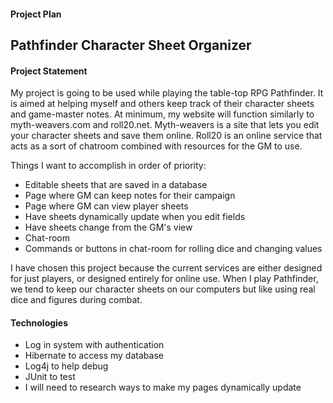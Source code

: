 

#### Project Plan


## Pathfinder Character Sheet Organizer
#### Project Statement

My project is going to be used while playing the table-top RPG Pathfinder.  It is aimed at helping myself and others keep track of their character sheets and game-master notes.  At minimum, my website will function similarly to myth-weavers.com and roll20.net.  Myth-weavers is a site that lets you edit your character sheets and save them online.  Roll20 is an online service that acts as a sort of chatroom combined with resources for the GM to use.

Things I want to accomplish in order of priority:
  * Editable sheets that are saved in a database
  * Page where GM can keep notes for their campaign
  * Page where GM can view player sheets
  * Have sheets dynamically update when you edit fields
  * Have sheets change from the GM's view
  * Chat-room
  * Commands or buttons in chat-room for rolling dice and changing values

I have chosen this project because the current services are either designed for just players, or designed entirely for online use.  When I play Pathfinder, we tend to keep our character sheets on our computers but like using real dice and figures during combat.

#### Technologies
  
  * Log in system with authentication
  * Hibernate to access my database
  * Log4j to help debug
  * JUnit to test
  * I will need to research ways to make my pages dynamically update
  
#
